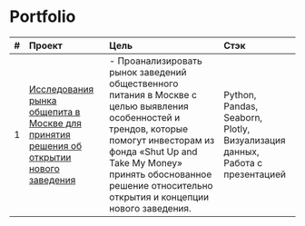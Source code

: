 # Portfolio

|#|Проект|Цель|Стэк|
|:----------|:----------|:----------|:----------|
|1|[Исследования рынка общепита в Москве для принятия решения об открытии нового заведения](https://github.com/Vladislav-Puzyrev-0/Portfolio/tree/main/Project_1)|- Проанализировать рынок заведений общественного питания в Москве с целью выявления особенностей и трендов, которые помогут инвесторам из фонда «Shut Up and Take My Money» принять обоснованное решение относительно открытия и концепции нового заведения.|Python, Pandas, Seaborn, Plotly, Визуализация данных, Работа с презентацией|
